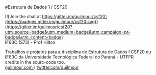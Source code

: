 #Estrutura de Dados 1 / CSF20

[![Join the chat at https://gitter.im/guilmour/csf20](https://badges.gitter.im/guilmour/csf20.svg)](https://gitter.im/guilmour/csf20?utm_source=badge&utm_medium=badge&utm_campaign=pr-badge&utm_content=badge)
<br>IF63C (S73) - Prof Hilton <br>

Trabalhos e projetos para a disciplina de Estrutura de Dados I CSF20 ou IF63C 
da Universidade Tecnológica Federal do Paraná - UTFPR 
<br>
credits in the sourc-code too.<br>
<a href="http://guilmour.com"> guilmour.com </a> / <a href="http://twitter.com/guilmour">  twitter.com/guilmour </a>
